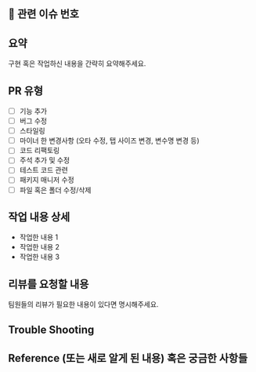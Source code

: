 ## 📌 관련 이슈 번호


## 요약
구현 혹은 작업하신 내용을 간략히 요약해주세요.

## PR 유형
- [ ] 기능 추가
- [ ] 버그 수정
- [ ] 스타일링
- [ ] 마이너 한 변경사항 (오타 수정, 탭 사이즈 변경, 변수명 변경 등)
- [ ] 코드 리팩토링
- [ ] 주석 추가 및 수정
- [ ] 테스트 코드 관련
- [ ] 패키지 매니저 수정
- [ ] 파일 혹은 폴더 수정/삭제

## 작업 내용 상세
- 작업한 내용 1
- 작업한 내용 2
- 작업한 내용 3

## 리뷰를 요청할 내용
팀원들의 리뷰가 필요한 내용이 있다면 명시해주세요.

##  Trouble Shooting


## Reference (또는 새로 알게 된 내용) 혹은 궁금한 사항들
